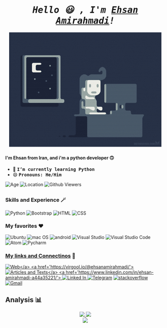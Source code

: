 <h1 align='center'><i><samp> Hello 😃 , I'm <a href='https://zil.ink/ehsanamirahmadi/'>Ehsan Amirahmadi</a>!</samp></i></h1>
<h5 align='center'><img src='gif.gif'><h5>
<h4><b> I'm Ehsan from Iran, and i'm a python developer 🙃 </b></h4>

- 🌱 <b><samp>I’m currently learning Python</samp></b>
- 😄 <b><samp>Pronouns: He/Him</samp></b> 

![Age](https://img.shields.io/badge/age%20-(now%20%3A%202022)%2015%20-265ebf?style=flat-square)
![Location](https://img.shields.io/badge/Location%20-Iran,Mashhad-25a16b?style=flat-square)
<img alt="Github Viewers" src="https://komarev.com/ghpvc/?username=EhsanAmirahmadi&style=flat-square&color=7326bf">
  <!-- <img alt="GitHub followers" src="https://img.shields.io/github/followers/EhsanAmirahmadi?style=flat-square&color=7326bf"> -->
  
<!-- <br> -->
##
  
### Skills and Experience 🪄
![Python](https://img.shields.io/badge/Python-3776AB?style=flat-square&logo=Python&logoColor=white)
![Bootstrap](https://img.shields.io/badge/bootstrap-7952B3?style=flat-square&logo=bootstrap&logoColor=white)
![HTML](https://img.shields.io/badge/html-E34F26?style=flat-square&logo=HTML5&logoColor=white)
![CSS](https://img.shields.io/badge/CSS-1572B6?style=flat-square&logo=CSS3&logoColor=white)
 
<!--  <br> -->

### My favorites ❤️

![Ubuntu](https://img.shields.io/badge/Ubuntu-E95420?style=flat-square&logo=ubuntu&logoColor=white)
![mac OS](https://img.shields.io/badge/mac_OS-233858?style=flat-square&logo=apple&logoColor=white)
![android](https://img.shields.io/badge/android-408C3F?style=flat-square&logo=android&logoColor=white)
![Visual Studio](https://img.shields.io/badge/Visual_Studio-352358?style=flat-square&logo=VisualStudio&logoColor=white)
![Visual Studio Code](https://img.shields.io/badge/VS_Code-06487F?style=flat-square&logo=VisualStudiocode&logoColor=white)
![Atom](https://img.shields.io/badge/Atom-36523B?style=flat-square&logo=atom&logoColor=white)
![Pycharm](https://img.shields.io/badge/Pycharm-5D702D?style=flat-square&logo=Pycharm&logoColor=white)

<!-- <br> -->

### <a href='https://zil.ink/ehsanamirahmadi/'>My links and Connectinos</a> 🔗

<a href='https://zil.ink/ehsanamirahmadi/'>![Web](https://img.shields.io/badge/🔗_My_Linkes_(_for_My_Links_tap_on_this_)-405BBD?style=flat-square&logo=&logoColor=white)</a>
<a href='https://virgool.io/@ehsanamirahmadi/'>![Articles and Texts](https://img.shields.io/badge/📑_Virgool_(_Articles_and_Texts_)-0D173B?style=flat-square&logo=&logoColor=white)</a>
<a href='https://www.linkedin.com/in/ehsan-amirahmadi-a44a35221/'>
  ![Linked In](https://img.shields.io/badge/Linked_In-182E80?style=flat-square&logo=LinkedIn&logoColor=white)
</a>
<a href='https://t.me/EhsanAmirahmadi/'>![Telegram](https://img.shields.io/badge/Telegram-4C5266?style=flat-square&logo=Telegram&logoColor=white)</a>
<a href='https://stackoverflow.com/users/16884635/ehsan-amirahmadi/'>
  ![stackoverflow](https://img.shields.io/badge/stack_overflow-B85E12?style=flat-square&logo=stackoverflow&logoColor=white)
</a>
<a href='https://EhsanAmirahmadi1385@gmail.com/'>![Gmail](https://img.shields.io/badge/Gmail-B82912?style=flat-square&logo=Gmail&logoColor=white)</a>

<!-- <br> -->

## Analysis 📊 
<!--   [![Ehsan Amirahmadi StackOverflow](https://github-readme-stackoverflow.vercel.app/?userID=16884635&theme=dark)](https://stackoverflow.com/users/16884635/ehsan-amirahmadi) -->
  <p align="center">
  <a href="https://github.com/EhsanAmirahmadi">
  <img height="135rem" src="https://github-readme-stats.vercel.app/api?username=EhsanAmirahmadi&hide=contribs,issues&show_icons=true&theme=tokyonight&hide_border=true"/>
  <img height="135rem" src="https://github-readme-stats-eight-theta.vercel.app/api/top-langs/?username=EhsanAmirahmadi&hide_border=true&cache_seconds=1800&layout=compact&langs_count=8&theme=tokyonight"/> 
  <br/>
  <img height="145rem" src="https://github-profile-trophy.vercel.app/?username=EhsanAmirahmadi&margin-w=10&no-frame=true&row=1&theme=tokyonight"/>
  </a>
</p>
  
  
  <!--   <br/> -->
<!--   <img height="180em" src="https://github-readme-streak-stats.herokuapp.com/?user=EhsanAmirahmadi&theme=radical&hide_border=true&background=1a1b27"/> -->
  
<!-- <div style='display: flex;'>
  <a href="https://github.com/EhsanAmirahmadi/">
    <img align="center" src="https://github-readme-stats.vercel.app/api/top-langs/?username=EhsanAmirahmadi&theme=tokyonight" />
  </a>
<br>
<br>
  
  
![Anurag's GitHub stats](https://github-readme-stats.vercel.app/api?username=EhsanAmirahmadi&show_icons=true&theme=tokyonight) -->
  

<!-- <div align='center'>
  <img src='Pycharm.png' with='55rem' height='55rem'>
  <img src='Visual studio code.png' with='55rem' height='55rem'>
  <img src='Visual Studio.png' with='55rem' height='55rem'>
  <img src='Atom.png' with='55rem' height='55rem'>
  <img src='mac os.png' with='55rem' height='55rem'>
  <img src='ubuntu.png' with='55rem' height='55rem'>
  <img src='andorid.png' with='45rem' height='45rem'>
</div> -->
<!-- [<img src='https://cdn.jsdelivr.net/npm/simple-icons@3.0.1/icons/github.svg' alt='github' height='40'>](https://github.com/https://github.com/EhsanAmirahmadi)
[<img src='https://cdn.jsdelivr.net/npm/simple-icons@3.0.1/icons/linkedin.svg' alt='linkedin' height='40'>](https://www.linkedin.com/in/https://www.linkedin.com/in/ehsan-amirahmadi-a44a35221/) 
[<img src='https://cdn.jsdelivr.net/npm/simple-icons@3.0.1/icons/icloud.svg' alt='website' height='40'>](https://zil.ink/ehsanamirahmadi)
[<img src='https://cdn.jsdelivr.net/npm/simple-icons@3.0.1/icons/google.svg' alt='google' height='40'>](https://virgool.io/@ehsanamirahmadi) 
[<img src='https://cdn.jsdelivr.net/npm/simple-icons@3.0.1/icons/telegram.svg' alt='telegram' height='40'>](https://t.me/EhsanAmirahmadi)
[<img src='https://cdn.jsdelivr.net/npm/simple-icons@3.0.1/icons/stackoverflow.svg' alt='stackoverflow' height='40'>](https://stackoverflow.com/users/16884635/ehsan-amirahmadi)   -->
<!-- [<img src='Web.webp' alt='website' with='45rem' height='45rem'>](https://zil.ink/ehsanamirahmadi)
[<img src='linkedin.webp' alt='linkedin' with='45rem' height='45rem'>](https://www.linkedin.com/in/ehsan-amirahmadi-a44a35221/) 
[<img src='virgool.png' alt='virgool' with='45rem' height='45rem'>](https://virgool.io/@ehsanamirahmadi) 
[<img src='Telegram.webp' alt='telegram' with='45rem' height='45rem'>](https://t.me/EhsanAmirahmadi)
[<img src='stackoverflow.png' alt='stackoverflow' with='50rem' height='50rem'>](https://stackoverflow.com/users/16884635/ehsan-amirahmadi)   -->
<!-- [<img src='Gmail.webp' alt='gmail' height='40'>]() -->
<br>
